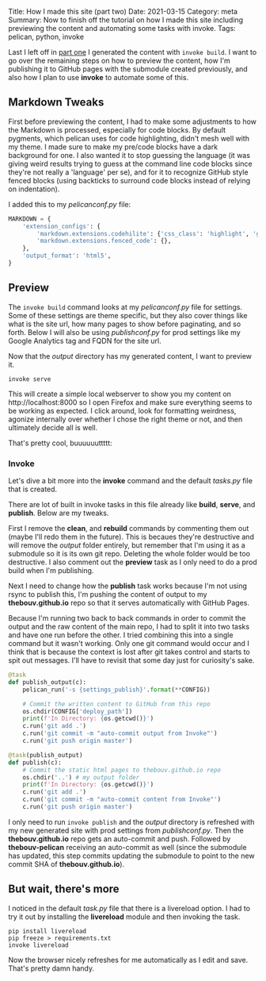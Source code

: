Title: How I made this site (part two)
Date: 2021-03-15
Category: meta
Summary: Now to finish off the tutorial on how I made this site including previewing the content and automating some tasks with invoke.
Tags: pelican, python, invoke

Last I left off in [part one](how-i-made-this-site-part-one.html) I generated the content with `invoke build`. I want to go over the remaining steps on how to preview the content, how I'm publishing it to GitHub pages with the submodule created previously, and also how I plan to use **invoke** to automate some of this.

## Markdown Tweaks

First before previewing the content, I had to make some adjustments to how the Markdown is processed, especially for code blocks. By default pygments, which pelican uses for code highlighting, didn't mesh well with my theme. I made sure to make my pre/code blocks have a dark background for one. I also wanted it to stop guessing the language (it was giving weird results trying to guess at the command line code blocks since they're not really a 'language' per se), and for it to recognize GitHub style fenced blocks (using backticks to surround code blocks instead of relying on indentation).

I added this to my *pelicanconf.py* file:

```python
MARKDOWN = {
    'extension_configs': {
        'markdown.extensions.codehilite': {'css_class': 'highlight', 'guess_lang': False},
        'markdown.extensions.fenced_code': {},
    },
    'output_format': 'html5',
}
```

## Preview

The `invoke build` command looks at my *pelicanconf.py* file for settings. Some of these settings are theme specific, but they also cover things like what is the site url, how many pages to show before paginating, and so forth. Below I will also be using *publishconf.py* for prod settings like my Google Analytics tag and FQDN for the site url.

Now that the *output* directory has my generated content, I want to preview it.

```
invoke serve
```

This will create a simple local webserver to show you my content on http://localhost:8000 so I open Firefox and make sure everything seems to be working as expected. I click around, look for formatting weirdness, agonize internally over whether I chose the right theme or not, and then ultimately decide all is well.

That's pretty cool, buuuuuuttttt:

### Invoke

Let's dive a bit more into the **invoke** command and the default *tasks.py* file that is created.

There are lot of built in invoke tasks in this file already like **build**, **serve**, and **publish**. Below are my tweaks.

First I remove the **clean**, and **rebuild** commands by commenting them out (maybe I'll redo them in the future). This is becaues they're destructive and will remove the *output* folder entirely, but remember that I'm using it as a submodule so it is its own git repo. Deleting the whole folder would be too destructive.  I also comment out the **preview** task as I only need to do a prod build when I'm publishing.

Next I need to change how the **publish** task works because I'm not using rsync to publish this, I'm pushing the content of output to my **thebouv.github.io** repo so that it serves automatically with GitHub Pages.

Because I'm running two back to back commands in order to commit the output and the raw content of the main repo, I had to split it into two tasks and have one run before the other. I tried combining this into a single command but it wasn't working. Only one git command would occur and I think that is because the context is lost after git takes control and starts to spit out messages. I'll have to revisit that some day just for curiosity's sake.

```python
@task
def publish_output(c):
    pelican_run('-s {settings_publish}'.format(**CONFIG))

    # Commit the written content to GitHub from this repo
    os.chdir(CONFIG['deploy_path'])
    print(f'In Directory: {os.getcwd()}')
    c.run('git add .')
    c.run('git commit -m "auto-commit output from Invoke"')
    c.run('git push origin master')

@task(publish_output)
def publish(c):
    # Commit the static html pages to thebouv.github.io repo
    os.chdir('..') # my output folder
    print(f'In Directory: {os.getcwd()}')
    c.run('git add .')
    c.run('git commit -m "auto-commit content from Invoke"')
    c.run('git push origin master')
```

I only need to run `invoke publish` and the *output* directory is refreshed with my new generated site with prod settings from *publishconf.py*. Then the **thebouv.github.io** repo gets an auto-commit and push. Followed by **thebouv-pelican** receiving an auto-commit as well (since the submodule has updated, this step commits updating the submodule to point to the new commit SHA of **thebouv.github.io**).

## But wait, there's more

I noticed in the default *task.py* file that there is a livereload option. I had to try it out by installing the **livereload** module and then invoking the task.

```
pip install livereload
pip freeze > requirements.txt
invoke livereload
```

Now the browser nicely refreshes for me automatically as I edit and save. That's pretty damn handy.